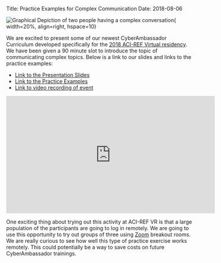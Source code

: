 Title: Practice Examples for Complex Communication
Date: 2018-08-06

![Graphical Depiction of two people having a complex conversation](//www.leamcleod.com/wp-content/uploads/2014/06/Communication-challenge.jpg){ width=20%, align=right, hspace=10}

We are excited to present some of our newest CyberAmbassador Curriculum developed specifically for the  [2018 ACI-REF Virtual residency](http://www.oscer.ou.edu/acirefvirtres2018.php). We have been given a 90 minute slot to introduce the topic of communicating complex topics.  Below is a link to our slides and links to the practice examples:

- [Link to the Presentation Slides](//colbrydi.github.io//images/2018-ACIREF_VR.pdf)
- [Link to the Practice Examples](//tinyurl.com/ACI-Practice)
- [Link to video recording of event](https://www.youtube.com/watch?v=C5hOKRf-xBE)

<iframe width="560" height="315" src="https://www.youtube.com/embed/C5hOKRf-xBE" frameborder="0" allow="autoplay; encrypted-media" allowfullscreen></iframe>

One exciting thing about trying out this activity at ACI-REF VR is that a large population of the participants are going to log in remotely.  We are going to use this opportunity to try out groups of three using [Zoom](//zoom.us/) breakout rooms. We are really curious to see how well this type of practice exercise works remotely. This could potentially be a way to save costs on future CyberAmbassador trainings.
